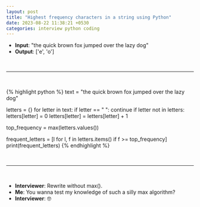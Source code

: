 ```yaml
---
layout: post
title: "Highest frequency characters in a string using Python"
date: 2023-08-22 11:38:21 +0530
categories: interview python coding
---
```

- **Input**: "the quick brown fox jumped over the lazy dog"
- **Output**: ['e', 'o']
<p>&nbsp;</p><hr/><p>&nbsp;</p>
{% highlight python %}
text = "the quick brown fox jumped over the lazy dog"

letters = {}
for letter in text:
    if letter == " ":
        continue
    if letter not in letters:
        letters[letter] = 0
    letters[letter] = letters[letter] + 1

top_frequency = max(letters.values())

frequent_letters = [l for l, f in letters.items() if f >= top_frequency]
print(frequent_letters)
{% endhighlight %}
<p>&nbsp;</p><hr/><p>&nbsp;</p>

- **Interviewer**: Rewrite without max().
- **Me**: You wanna test my knowledge of such a silly max algorithm? 
- **Interviewer**: 🤓